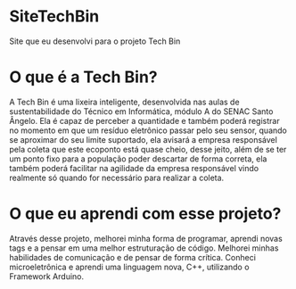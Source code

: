 # SiteTechBin
 Site que eu desenvolvi para o projeto Tech Bin

# O que é a Tech Bin?
A Tech Bin é uma lixeira inteligente, desenvolvida nas aulas de sustentabilidade do Técnico em Informática, módulo A do SENAC Santo Ângelo. Ela é capaz de perceber a quantidade e também poderá registrar no momento em que um resíduo eletrônico passar pelo seu sensor, quando se aproximar do seu limite suportado, ela avisará a empresa responsável pela coleta que este ecoponto está quase cheio, desse jeito, além de se ter um ponto fixo para a população poder descartar de forma correta, ela também poderá facilitar na agilidade da empresa responsável vindo realmente só quando for necessário para realizar a coleta.

# O que eu aprendi com esse projeto? 
Através desse projeto, melhorei minha forma de programar, aprendi novas tags e a pensar em uma melhor estruturação de código. Melhorei minhas habilidades de comunicação e de pensar de forma crítica. Conheci microeletrônica e aprendi uma linguagem nova, C++, utilizando o Framework Arduino. 